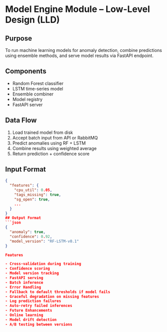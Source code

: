 #  Model Engine Module – Low-Level Design (LLD)

##  Purpose
To run machine learning models for anomaly detection, combine predictions using ensemble methods, and serve model results via FastAPI endpoint.

##  Components
- Random Forest classifier
- LSTM time-series model
- Ensemble combiner
- Model registry
- FastAPI server

##  Data Flow
1. Load trained model from disk
2. Accept batch input from API or RabbitMQ
3. Predict anomalies using RF + LSTM
4. Combine results using weighted average
5. Return prediction + confidence score

##  Input Format
```json
{
  "features": {
    "cpu_util": 0.05,
    "tags_missing": true,
    "sg_open": true,
    ...
  }
}
## Output Format
```json
{
  "anomaly": true,
  "confidence": 0.92,
  "model_version": "RF-LSTM-v0.1"
}

Features

- Cross-validation during training
- Confidence scoring
- Model version tracking
- FastAPI serving
- Batch inference
- Error Handling
- Fallback to default thresholds if model fails
- Graceful degradation on missing features
- Log prediction failures
- Auto-retry failed inferences
- Future Enhancements
- Online learning
- Model drift detection
- A/B testing between versions